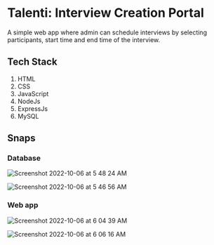 # Talenti: Interview Creation Portal

A simple web app where admin can schedule interviews by selecting participants, start time and end time of the interview.  


## Tech Stack
<ol>
<li>HTML</li>
<li>CSS</li>
<li>JavaScript</li>
<li>NodeJs</li>
<li>ExpressJs</li>
<li>MySQL</li>
</ol>


## Snaps

### Database
![Screenshot 2022-10-06 at 5 48 24 AM](https://user-images.githubusercontent.com/56053777/194187603-9e8159a1-08b1-4fb1-9a57-528aca68a96d.png)

![Screenshot 2022-10-06 at 5 46 56 AM](https://user-images.githubusercontent.com/56053777/194187673-00f2276b-8a1b-47c1-92ef-98ccc243ab65.png)

### Web app

![Screenshot 2022-10-06 at 6 04 39 AM](https://user-images.githubusercontent.com/56053777/194188264-570b1b9d-e840-4c3f-b5ac-7e46f3f06089.png)

![Screenshot 2022-10-06 at 6 06 16 AM](https://user-images.githubusercontent.com/56053777/194188291-649633ba-37cd-4e95-83ea-39e017e12d3a.png)

